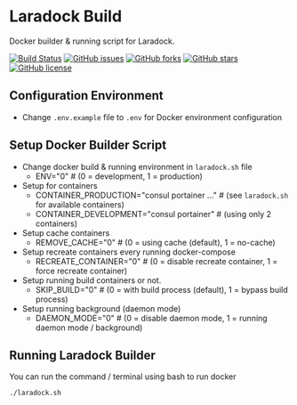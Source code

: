 # Laradock Build
Docker builder & running script for Laradock.

[![Build Status](https://travis-ci.org/dockerframework/laradock-build.svg?branch=master)](https://travis-ci.org/dockerframework/laradock-build) [![GitHub issues](https://img.shields.io/github/issues/dockerframework/laradock-build.svg)](https://github.com/dockerframework/laradock-build/issues) [![GitHub forks](https://img.shields.io/github/forks/dockerframework/laradock-build.svg)](https://github.com/dockerframework/laradock-build/network) [![GitHub stars](https://img.shields.io/github/stars/dockerframework/laradock-build.svg)](https://github.com/dockerframework/laradock-build/stargazers) [![GitHub license](https://img.shields.io/badge/license-MIT-blue.svg)](https://raw.githubusercontent.com/dockerframework/laradock-build/master/LICENSE)

## Configuration Environment
* Change `.env.example` file to `.env` for Docker environment configuration

## Setup Docker Builder Script
* Change docker build & running environment in `laradock.sh` file
  - ENV="0"  # (0 = development, 1 = production)
* Setup for containers
  - CONTAINER_PRODUCTION="consul portainer ..."     # (see `laradock.sh` for available containers)
  - CONTAINER_DEVELOPMENT="consul portainer"    # (using only 2 containers)
* Setup cache containers
  - REMOVE_CACHE="0" # (0 = using cache (default), 1 = no-cache)
* Setup recreate containers every running docker-compose
  - RECREATE_CONTAINER="0"  # (0 = disable recreate container, 1 = force recreate container)
* Setup running build containers or not.
  - SKIP_BUILD="0"   # (0 = with build process (default), 1 = bypass build process)
* Setup running background (daemon mode)
  - DAEMON_MODE="0"  # (0 = disable daemon mode, 1 = running daemon mode / background)

## Running Laradock Builder
You can run the command / terminal using bash to run docker
```
./laradock.sh
```
